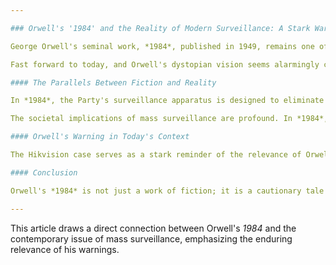```yaml
---

### Orwell's '1984' and the Reality of Modern Surveillance: A Stark Warning

George Orwell's seminal work, *1984*, published in 1949, remains one of the most chilling and prescient explorations of totalitarianism and its tools of control. Among its many themes, the novel's depiction of pervasive surveillance stands out as a harrowing warning about the erosion of privacy and individual freedoms. In the fictional world of *1984*, the Party, led by the omnipresent Big Brother, employs telescreens, hidden microphones, and informants to monitor every aspect of citizens' lives. This constant surveillance not only suppresses dissent but also instills a deep-seated fear that ensures compliance. 

Fast forward to today, and Orwell's dystopian vision seems alarmingly close to reality. A recent report by the BBC highlights allegations against Hikvision, a Chinese surveillance technology giant, accused of enabling espionage through its advanced systems. Hikvision's cameras are reportedly being used for mass surveillance, with concerns raised about their potential to facilitate government overreach and suppress dissent. This modern-day scenario mirrors the world Orwell warned us about, where technology becomes a tool for authoritarian control.

#### The Parallels Between Fiction and Reality

In *1984*, the Party's surveillance apparatus is designed to eliminate privacy entirely. The concept of "thoughtcrime" underscores the extent of this intrusion, as even private thoughts are subject to scrutiny and punishment. Similarly, Hikvision's technology, with its capabilities for facial recognition and real-time monitoring, raises questions about the boundaries of privacy in the digital age. The allegations suggest that such technology could be used not only to track individuals but also to stifle opposition and maintain centralized power—an unsettling echo of Orwell's dystopia.

The societal implications of mass surveillance are profound. In *1984*, the Party's control over information and its ability to monitor every action ensures that citizens are trapped in a state of perpetual fear and obedience. Today, the integration of surveillance technology into public and private spaces risks creating a similar environment where individuals feel constantly watched, leading to self-censorship and a loss of autonomy.

#### Orwell's Warning in Today's Context

The Hikvision case serves as a stark reminder of the relevance of Orwell's warnings. While technology has undoubtedly brought numerous benefits, its misuse poses significant threats to democracy and human rights. The line between security and surveillance is increasingly blurred, and without robust safeguards, the potential for abuse is immense. Orwell's *1984* challenges us to remain vigilant against such encroachments, emphasizing the importance of transparency, accountability, and the protection of individual freedoms.

#### Conclusion

Orwell's *1984* is not just a work of fiction; it is a cautionary tale that continues to resonate in our modern world. The allegations against Hikvision highlight the urgent need to address the ethical implications of surveillance technology and ensure that it is used responsibly. As we navigate the complexities of the digital age, Orwell's vision serves as a powerful reminder of the dangers of unchecked power and the importance of safeguarding our fundamental rights. Recognizing and addressing these issues is not just a matter of policy but a commitment to preserving the values of freedom and democracy in the face of evolving challenges.

--- 
```


This article draws a direct connection between Orwell's *1984* and the contemporary issue of mass surveillance, emphasizing the enduring relevance of his warnings.